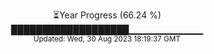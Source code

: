 <p align="center">
⏳Year Progress (66.24 %) <br>
███████████████████▁▁▁▁▁▁▁▁▁▁▁ <br>
<sub>Updated: Wed, 30 Aug 2023 18:19:37 GMT</sub>
</p>

